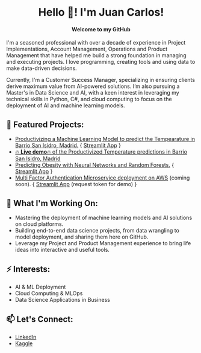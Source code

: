 <h1 align="center">Hello 🤙! I'm Juan Carlos!</h1>
<h4 align="center">Welcome to my GitHub</h4>

I'm a seasoned professional with over a decade of experience in Project Implementations, Account Management, Operations and Product Management that have helped me build a strong foundation in managing and executing projects. I love programming, creating tools and using data to make data-driven decisions.

Currently, I'm a Customer Success Manager, specializing in ensuring clients derive maximum value from AI-powered solutions. I’m also pursuing a Master's in Data Science and AI, with a keen interest in leveraging my technical skills in Python, C#, and cloud computing to focus on the deployment of AI and machine learning models.

## 🤖 Featured Projects:
- [Productivizing a Machine Learning Model to predict the Tempearature in Barrio San Isidro, Madrid.](https://github.com/jbasurtod/streamlit_madrid_temperature_prediction) { [Streamlit App](https://predicting-madrid-temp.streamlit.app/) }
- [🔥 **Live demo**🔥 of the Productivized Temperature predictions in Barrio San Isidro, Madrid](https://jbasurtod.pythonanywhere.com/madridtemp)
- [Predicting Obesity with Neural Networks and Random Forests.](https://github.com/jbasurtod/streamlit_predicting_obesity) { [Streamlit App](https://obesitypred.streamlit.app/) }
- [Multi Factor Authentication Microservice deployment on AWS](https://github.com/jbasurtod/AWS_MFA_microservice) (coming soon). { [Streamlit App](https://mfa-app.streamlit.app/) (request token for demo) }

## 🔭 What I'm Working On:
- Mastering the deployment of machine learning models and AI solutions on cloud platforms.
- Building end-to-end data science projects, from data wrangling to model deployment, and sharing them here on GitHub.
- Leverage my Project and Product Management experience to bring life ideas into interactive and useful tools. 

## ⚡ Interests:
- AI & ML Deployment
- Cloud Computing & MLOps
- Data Science Applications in Business

## 📫 Let's Connect:
- [LinkedIn](https://www.linkedin.com/in/jbasurtod/)
- [Kaggle](https://www.kaggle.com/jbasurtod)
